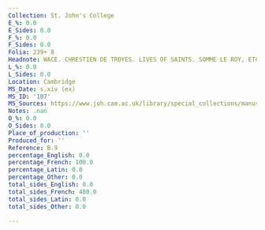 ```yaml
---
Collection: St. John's College
E_%: 0.0
E_Sides: 0.0
F_%: 0.0
F_Sides: 0.0
Folia: 239+ 8
Headnote: WACE. CHRESTIEN DE TROYES. LIVES OF SAINTS. SOMME LE ROY, ETC
L_%: 0.0
L_Sides: 0.0
Location: Cambridge
MS_Date: s.xiv (ex)
MS_ID: '107'
MS_Sources: https://www.joh.cam.ac.uk/library/special_collections/manuscripts/medieval_manuscripts/medman/B_9.htm
Notes: .nan
O_%: 0.0
O_Sides: 0.0
Place_of_production: ''
Produced_for: ''
Reference: B.9
percentage_English: 0.0
percentage_French: 100.0
percentage_Latin: 0.0
percentage_Other: 0.0
total_sides_English: 0.0
total_sides_French: 480.0
total_sides_Latin: 0.0
total_sides_Other: 0.0

---
```

